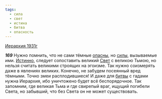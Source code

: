 ```yaml
---
tags:
  - сила
  - свет
  - истина
  - битва
  - опасность
---
```


[Иерархия 1931г](https://127.0.0.1:4002/agni/1931)

___169___
Нужно помнить, что не сами тёмные [опасны](../../../tags/#опасность), но [силы](../../../tags/#сила), вызываемые ими. [Истинно](../../../tags/#истина), следует сопоставить великий [Свет](../../../tags/#свет) с великою Тьмою, но нельзя считать великими строящих на эгоизме. Так нужно соизмерять даже в явлениях великих. Конечно, не забудем посеянный вред тёмными. Точно змеи расплодившиеся! И даже для [битвы](../../../tags/#битва) с гадами нужна Иерархия, ибо уничтожено будет всё беспорядочное. Так запомним, где великая Тьма и где свирепый враг, ищущий погибели Света, но забывший, что без Света он не может существовать.   

